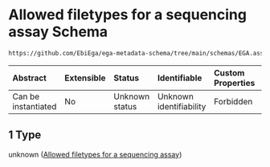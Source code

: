 # Allowed filetypes for a sequencing assay Schema

```txt
https://github.com/EbiEga/ega-metadata-schema/tree/main/schemas/EGA.assay.json#/allOf/1
```



| Abstract            | Extensible | Status         | Identifiable            | Custom Properties | Additional Properties | Access Restrictions | Defined In                                                                 |
| :------------------ | :--------- | :------------- | :---------------------- | :---------------- | :-------------------- | :------------------ | :------------------------------------------------------------------------- |
| Can be instantiated | No         | Unknown status | Unknown identifiability | Forbidden         | Allowed               | none                | [EGA.assay.json\*](../../../schemas/EGA.assay.json "open original schema") |

## 1 Type

unknown ([Allowed filetypes for a sequencing assay](ega-11-allof-allowed-filetypes-for-a-sequencing-assay.md))
